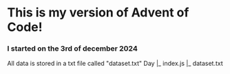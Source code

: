 # This is my version of Advent of Code!

### I started on the 3rd of december 2024

All data is stored in a txt file called "dataset.txt"
Day<number>
|_ index.js
|_ dataset.txt

